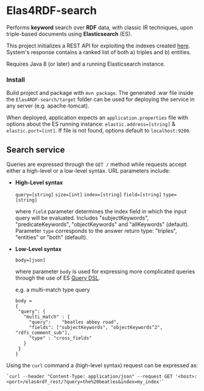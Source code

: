 # Elas4RDF-search 
Performs **keyword** search over **RDF** data, with classic IR techniques, upon triple-based documents using **Elasticsearch** (ES).

This project initializes a REST API for exploiting the indexes created [here](https://github.com/SemanticAccessAndRetrieval/Elas4RDF-index). 
System's response contains a ranked list of both a) triples and b) entities. 

Requires Java 8 (or later) and a running Elasticsearch instance.

### Install
Build project and package with `mvn package`. The generated .war file inside the `Elas4RDF-search/target` 
folder can be used for deploying the service in any server (e.g. apache-tomcat).

When deployed, application expects an `application.properties` file with options about the ES running instance: `elastic.address=[string]` & `elastic.port=[int]`. 
If file is not found, options default to `localhost:9200`.
## Search service 

Queries are expressed through the `GET /` method while requests accept either a high-level or a low-level syntax. URL parameters include:

* **High-Level syntax**

   `query=[string]`
   `size=[int]`
   `index=[string]`
   `field=[string]`
   `type=[string]`
    
    where `field` parameter determines the index field in which the input query will be evaluated. Includes "subjectKeywords", "predicateKeywords", "objectKeywords" and "allKeywords" (default).  
    Parameter `type` corresponds to the answer return type: "triples", "entities" or "both" (default).
    
            
* **Low-Level syntax**   

    `body=[json]`
    
    where parameter `body` is used for expressing more complicated queries through the use of ES [Query DSL](https://www.elastic.co/guide/en/elasticsearch/reference/current/query-dsl.html). 
    
    e.g. a multi-match type query
   ```
  body = 
  {
    "query": {
      "multi_match" : {
        "query":    "beatles abbey road", 
        "fields": ["subjectKeywords", "objectKeywords^2", "rdfs_comment_sub"],
        "type" : "cross_fields"
      }
    }
  }
    ```
    
    
     
 Using the `curl` command a (high-level syntax) request can be expressed as:
 
    `curl --header "Content-Type: application/json" --request GET '<host>:<port>/elas4rdf_rest/?query=the%20beatles&index=my_index'`
      
